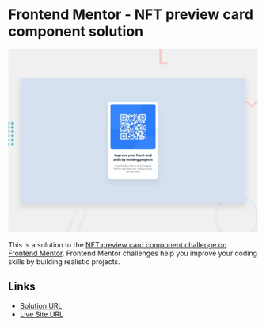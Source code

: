 # Frontend Mentor - NFT preview card component solution
![Design preview for the NFT preview card component coding challenge](./design/desktop-preview.jpg)

This is a solution to the [NFT preview card component challenge on Frontend Mentor](https://www.frontendmentor.io/challenges/nft-preview-card-component-SbdUL_w0U). Frontend Mentor challenges help you improve your coding skills by building realistic projects. 

## Links

- [Solution URL](https://www.frontendmentor.io/solutions/qr-code-component-scss-rkdRLDHL9)
- [Live Site URL](https://lucianodlima.github.io/FrontendMentor-QR-code-component/)



